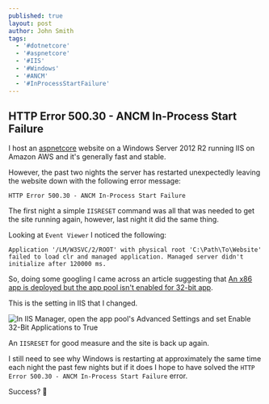 ```yaml
---
published: true
layout: post
author: John Smith
tags:
  - '#dotnetcore'
  - '#aspnetcore'
  - '#IIS'
  - '#Windows'
  - '#ANCM'
  - '#InProcessStartFailure'
---
```

## HTTP Error 500.30 - ANCM In-Process Start Failure

I host an [aspnetcore](https://dot.net/) website on a Windows Server 2012 R2 running IIS on Amazon AWS and it's generally fast and stable. 

However, the past two nights the server has restarted unexpectedly leaving the website down with the following error message:

```text
HTTP Error 500.30 - ANCM In-Process Start Failure
```

The first night a simple `IISRESET` command was all that was needed to get the site running again, however, last night it did the same thing. 

Looking at `Event Viewer` I noticed the following: 

```text
Application '/LM/W3SVC/2/ROOT' with physical root 'C:\Path\To\Website' failed to load clr and managed application. Managed server didn't initialize after 120000 ms.
```

So, doing some googling I came across an article suggesting that [An x86 app is deployed but the app pool isn't enabled for 32-bit app](https://docs.microsoft.com/en-us/aspnet/core/host-and-deploy/azure-iis-errors-reference?view=aspnetcore-3.1#an-x86-app-is-deployed-but-the-app-pool-isnt-enabled-for-32-bit-apps). 

This is the setting in IIS that I changed. 

![In IIS Manager, open the app pool's Advanced Settings and set Enable 32-Bit Applications to True](https://i.imgur.com/J5OvzM2.png)

An `IISRESET` for good measure and the site is back up again. 

I still need to see why Windows is restarting at approximately the same time each night the past few nights but if it does I hope to have solved the `HTTP Error 500.30 - ANCM In-Process Start Failure` error. 

Success? 🎉
